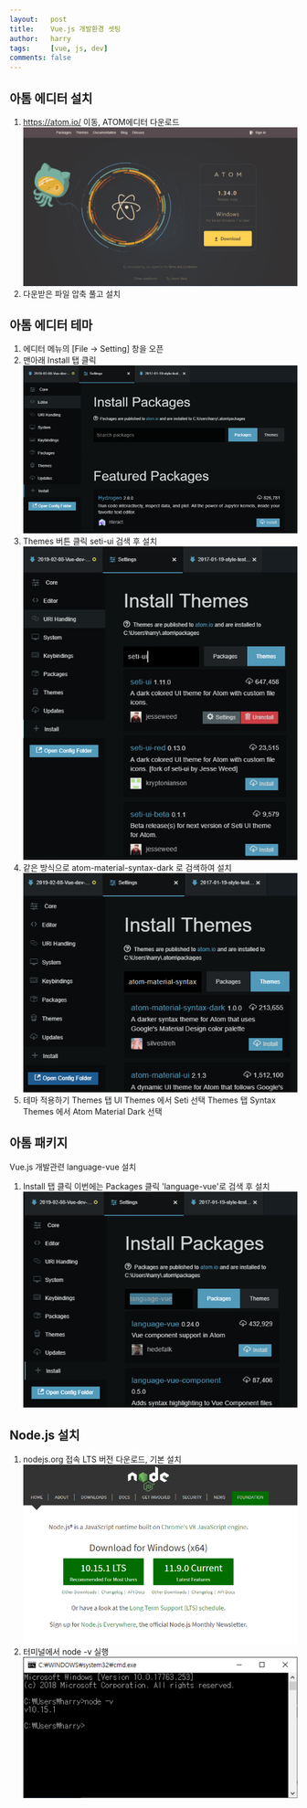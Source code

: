 ```yaml
---
layout:   post
title:    Vue.js 개발환경 셋팅
author:   harry
tags:     [vue, js, dev]
comments: false
---
```

<!-- Start Writing Below in Markdown -->
## 아톰 에디터 설치
1. https://atom.io/ 이동, ATOM에디터 다운로드
![atom_01](/images/vue_atom/atom_01.png)
2. 다운받은 파일 압축 풀고 설치

## 아톰 에디터 테마
1. 에디터 메뉴의 [File -> Setting] 창을 오픈
2. 맨아래 Install 탭 클릭
![atom_02](/images/vue_atom/atom_02.png)
3. Themes 버튼 클릭 seti-ui 검색 후 설치
![atom_03](/images/vue_atom/atom_03.png)
4. 같은 방식으로 atom-material-syntax-dark 로 검색하여 설치
![atom_04](/images/vue_atom/atom_04.png)
5. 테마 적용하기
Themes 탭 UI Themes 에서 Seti 선택
Themes 탭 Syntax Themes 에서 Atom Material Dark 선택

## 아톰 패키지
Vue.js 개발관련 language-vue 설치
1. Install 탭 클릭 이번에는 Packages 클릭 'language-vue'로 검색 후 설치
![atom_05](/images/vue_atom/atom_05.png)

## Node.js 설치
1. nodejs.org 접속 LTS 버전 다운로드, 기본 설치
![nodejs_01](/images/vue_atom/nodejs_01.png)
2. 터미널에서 node -v 실행
![nodejs_02](/images/vue_atom/nodejs_02.png)
